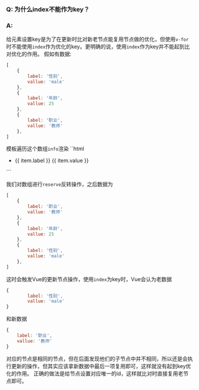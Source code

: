 ### Q: 为什么index不能作为key？

### A:
给元素设置key是为了在更新时比对新老节点能复用节点做的优化，但使用`v-for`时不能使用`index`作为优化的key。更明确的说，使用`index`作为key并不能起到比对优化的作用。
假如有数据:
```js
[
	{ 
		label: '性别',
		vallue: 'male'
	},
	{ 
		label: '年龄',
		vallue: 25
	},
	{ 
		label: '职业',
		vallue: '教师'
	},
]
```
模板遍历这个数组`info`渲染
``html
<ul v-for=(item, index) in info :key="index">
	<li>
		{{ item.label }}
		{{ item.value }}
	</li>
</ul>
```

我们对数组进行`reserve`反转操作，之后数据为
```js
[
	{ 
		label: '职业',
		vallue: '教师'
	},
	{ 
		label: '年龄',
		vallue: 25
	},
	{ 
		label: '性别',
		vallue: 'male'
	},
]
```
这时会触发Vue的更新节点操作，使用`index`为key时，Vue会认为老数据
```js
{ 
		label: '性别',
		vallue: 'male'
}
```
和新数据
```js
{ 
	label: '职业',
	vallue: '教师'
}
```
对应的节点是相同的节点，但在后面发现他们的子节点中并不相同，所以还是会执行更新的操作，但其实应该拿新数据中最后一项复用即可，这样就没有起到key优化的作用。
正确的做法是给节点设置对应唯一的id，这样就比对时直接复用老节点即可。